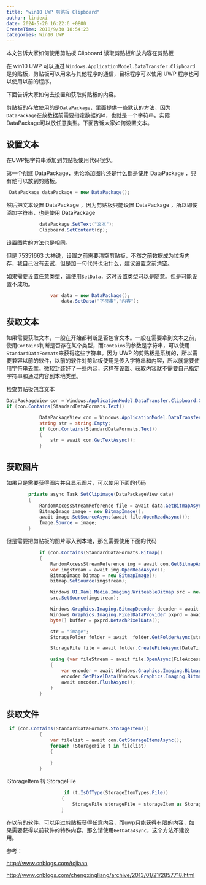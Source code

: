 ```yaml
---
title: "win10 UWP 剪贴板 Clipboard"
author: lindexi
date: 2024-5-20 16:22:6 +0800
CreateTime: 2018/9/30 18:54:23
categories: Win10 UWP
---
```


本文告诉大家如何使用剪贴板 Clipboard 读取剪贴板和放内容在剪贴板

<!--more-->


<!-- CreateTime:2018/9/30 18:54:23 -->


<div id="toc"></div>

在 win10 UWP 可以通过 `Windows.ApplicationModel.DataTransfer.Clipboard` 是剪贴板，剪贴板可以用来与其他程序的通信，目标程序可以使用 UWP 程序也可以使用以前的程序。

下面告诉大家如何去设置和获取剪贴板的内容。

剪贴板的存放使用的是`DataPackage`，里面提供一些默认的方法，因为`DataPackage`在放数据前需要指定数据的id，也就是一个字符串。实际DataPackage可以放任意类型。下面告诉大家如何设置文本。

## 设置文本

在UWP把字符串添加到剪贴板使用代码很少。

第一个创建 DataPackage，无论添加图片还是什么都是使用 DataPackage ，只有他可以放到剪贴板。

```csharp
 DataPackage dataPackage = new DataPackage();
```

然后把文本设置 DataPackage ，因为剪贴板只能设置 DataPackage ，所以即使添加字符串，也是使用 DataPackage

```csharp
            dataPackage.SetText("文本");
            Clipboard.SetContent(dp);
```

设置图片的方法也是相同。

但是 75351663 大神说，设置之前需要清空剪贴板，不然之前数据成为垃圾内存，我自己没有去试，但是加一句代码也没什么，建议设置之前清空。

如果需要设置任意类型，请使用`SetData`，这时设置类型可以是随意。但是可能设置不成功。

```csharp
                var data = new DataPackage();
                    data.SetData("字符串","内容");
```

## 获取文本

如果需要获取文本，一般在开始都判断是否包含文本。一般在需要拿到文本之前，使用`Contains`判断是否存在某个类型，而`Contains`的参数是字符串，可以使用`StandardDataFormats`来获得这些字符串。因为 UWP 的剪贴板是系统的，所以需要兼容以前的软件，以前的软件对剪贴板使用是传入字符串和内容，所以就需要使用字符串去拿。微软封装好了一些内容，这样在设置、获取内容就不需要自己指定字符串和通过内容到本地类型。

检查剪贴板包含文本

```csharp
DataPackageView con = Windows.ApplicationModel.DataTransfer.Clipboard.GetContent();
if (con.Contains(StandardDataFormats.Text))
```

```csharp
            DataPackageView con = Windows.ApplicationModel.DataTransfer.Clipboard.GetContent();
            string str = string.Empty;
            if (con.Contains(StandardDataFormats.Text))
            {
                str = await con.GetTextAsync();
            }
```

## 获取图片

如果只是需要获得图片并且显示图片，可以使用下面的代码

```csharp
        private async Task SetClipimage(DataPackageView data)
        {
            RandomAccessStreamReference file = await data.GetBitmapAsync();
            BitmapImage image = new BitmapImage();
            await image.SetSourceAsync(await file.OpenReadAsync());
            Image.Source = image;
        }
```

但是需要把剪贴板的图片写入到本地，那么需要使用下面的代码

```csharp
            if (con.Contains(StandardDataFormats.Bitmap))
            {
                RandomAccessStreamReference img = await con.GetBitmapAsync();
                var imgstream = await img.OpenReadAsync();
                BitmapImage bitmap = new BitmapImage();
                bitmap.SetSource(imgstream);

                Windows.UI.Xaml.Media.Imaging.WriteableBitmap src = new Windows.UI.Xaml.Media.Imaging.WriteableBitmap(bitmap.PixelWidth, bitmap.PixelHeight);
                src.SetSource(imgstream);

                Windows.Graphics.Imaging.BitmapDecoder decoder = await Windows.Graphics.Imaging.BitmapDecoder.CreateAsync(imgstream);
                Windows.Graphics.Imaging.PixelDataProvider pxprd = await decoder.GetPixelDataAsync(Windows.Graphics.Imaging.BitmapPixelFormat.Bgra8, Windows.Graphics.Imaging.BitmapAlphaMode.Straight, new Windows.Graphics.Imaging.BitmapTransform(), Windows.Graphics.Imaging.ExifOrientationMode.RespectExifOrientation, Windows.Graphics.Imaging.ColorManagementMode.DoNotColorManage);
                byte[] buffer = pxprd.DetachPixelData();

                str = "image";
                StorageFolder folder = await _folder.GetFolderAsync(str);

                StorageFile file = await folder.CreateFileAsync(DateTime.Now.Year.ToString() + DateTime.Now.Month.ToString() + DateTime.Now.Day.ToString() + DateTime.Now.Hour.ToString() + DateTime.Now.Minute.ToString() + ".png", CreationCollisionOption.GenerateUniqueName);

                using (var fileStream = await file.OpenAsync(FileAccessMode.ReadWrite))
                {
                    var encoder = await Windows.Graphics.Imaging.BitmapEncoder.CreateAsync(Windows.Graphics.Imaging.BitmapEncoder.PngEncoderId, fileStream);
                    encoder.SetPixelData(Windows.Graphics.Imaging.BitmapPixelFormat.Bgra8, Windows.Graphics.Imaging.BitmapAlphaMode.Straight, decoder.PixelWidth, decoder.PixelHeight, decoder.DpiX, decoder.DpiY, buffer);
                    await encoder.FlushAsync();
                }
            }
```

## 获取文件

```csharp
 if (con.Contains(StandardDataFormats.StorageItems))
            {
                var filelist = await con.GetStorageItemsAsync();
                foreach (StorageFile t in filelist)
                {
                    
                }
            }
```

IStorageItem 转 StorageFile

```csharp
                     if (t.IsOfType(StorageItemTypes.File))
                    {
                        StorageFile storageFile = storageItem as StorageFile;  
                    }
```

在以前的软件，可以用过剪贴板获得任意内容，而uwp只能获得有限的内容，如果需要获得以前软件的特殊内容，那么请使用`GetDataAsync`，这个方法不建议用。

参考：

http://www.cnblogs.com/tcjiaan

http://www.cnblogs.com/chengxingliang/archive/2013/01/21/2857718.html


